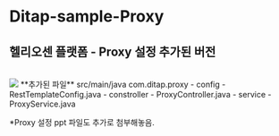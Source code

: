 # Ditap-sample-Proxy
## 헬리오센 플랫폼 - Proxy 설정 추가된 버전
<br/> 
<img src="https://user-images.githubusercontent.com/87467958/220257550-ea579de4-8420-4d3d-9ffc-659d09e4aa3e.png"/>
**추가된 파일**
src/main/java
com.ditap.proxy
- config
  - RestTemplateConfig.java
- constroller
  - ProxyController.java
- service
  - ProxyService.java
 
 *Proxy 설정 ppt 파일도 추가로 첨부해놓음.
